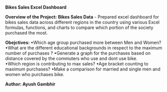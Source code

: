 **Bikes Sales Excel Dashboard**

**Overview of the Project:**
**Bikes Sales Data** - Prepared excel dashboard for bikes sales data across different regions in the country using various Excel formulas, functions, and charts to compare which portion of the society purchased the most.

**Obejctives:**
•Which age group purchased more between Men and Women?
•What are the different educational backgrounds in respect to the maximum number of purchases ?
•Generate a graph for the purchases based on distance covered by the commuters who use and dont use bike.  
•Which region is contributing to max sales?
•Age bracket counting to maximum purchases?
•Make a comparison for married and single men and women who purchases bike.

**Author: Ayush Gambhir**
